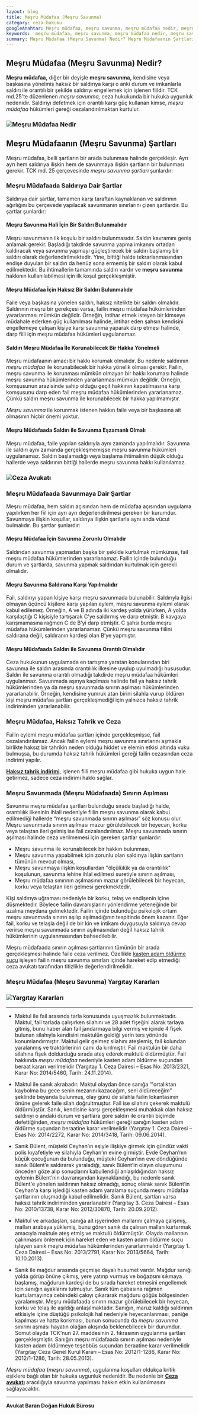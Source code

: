 ```yaml
---
layout: blog
title: Meşru Müdafaa (Meşru Savunma)
category: ceza-hukuku
googleAnahtar: Meşru müdafaa, meşru savunma, meşru müdafaa nedir, meşru savunma nedir, Ceza avukatı, avukat, ağır ceza avukatı, ataköy avukat, bakırköy avukat, istanbul avukat, hukuk bürosu
keywords:  meşru müdafaa, meşru savunma, meşru müdafaa nedir, meşru savunma nedir, meşru savunmada sınırın aşılması, Ceza avukatı, avukat, ağır ceza avukatı, ataköy avukat, bakırköy avukat, istanbul avukat, hukuk bürosu
summary: Meşru Müdafaa (Meşru Savunma) Nedir? Meşru Müdafaanin Şartları, Meşru Savunmada Saldırıya İlişkin Şartlar, Meşru Müdafaanın Savunmaya İlişkin Şartları, Meşru Müdafaada Sınırın Aşılması, Meşru Savunmaya İlişkin Yargıtay Kararları
---
```


## Meşru Müdafaa (Meşru Savunma) Nedir?

**Meşru müdafaa,** diğer bir deyişle **meşru savunma,** kendisine veya başkasına yönelmiş haksız bir saldırıya karşı o anki durum ve imkanlarla saldırı ile orantılı bir şekilde saldırıyı engellemek için işlenen fiildir. TCK md.25'te düzenlenen *meşru savunma,* ceza hukukunda bir hukuka uygunluk nedenidir. Saldırıyı defetmek için orantılı karşı güç kullanan kimse, *meşru müdafaa* hükümleri gereği cezalandırılmaktan kurtulur.

### ![Meşru Müdafaa Nedir](https://camo.githubusercontent.com/f78542260f980013c33dc9c37f5069703784fdcf/687474703a2f2f692e68697a6c69726573696d2e636f6d2f6e677a424c522e6a7067 "Meşru Müdafaa")

## Meşru Müdafaanın (Meşru Savunma) Şartları

Meşru müdafaa, belli şartların bir arada bulunması halinde gerçekleşir. Ayrı ayrı hem saldırıya ilişkin hem de savunmaya ilişkin şartların bir bulunması gerekir. TCK md. 25 çerçevesinde *meşru savunma şartları* şunlardır:

### Meşru Müdafaada Saldırıya Dair Şartlar

Saldırıya dair şartlar,  tamamen karşı taraftan kaynaklanan ve saldırının ağırlığını bu çerçevede yapılacak savunmanın sınırlarını çizen şartlardır. Bu şartlar şunlardır:

#### Meşru Savunma Hali İçin Bir Saldırı Bulunmalıdır

Meşru savunmanın ilk koşulu bir saldırı bulunmasıdır. Saldırı kavramını geniş anlamak gerekir. Başladığı takdirde savunma yapma imkanını ortadan kaldıracak veya savunma yapmayı güçleştirecek bir saldırı başlamış bir saldırı olarak değerlendirilmektedir. Yine, bittiği halde tekrarlanmasından endişe duyulan bir saldırı da henüz sona ermemiş bir saldırı olarak kabul edilmektedir.  Bu ihtimallerin tamamında saldırı vardır ve **meşru savunma** hakkının kullanılabilmesi için ilk koşul gerçekleşmiştir.

#### Meşru Müdafaa İçin Haksız Bir Saldırı Bulunmalıdır					

Faile veya başkasına yönelen saldırı, haksız nitelikte bir saldırı olmalıdır. Saldırının meşru bir gerekçesi varsa, failin meşru müdafaa hükümlerinden yararlanması mümkün değildir. Örneğin, intihar etmek isteyen bir kimseye müdahale ederken güç kullanılması halinde, intihar eden şahsın kendisini engellemeye çalışan kişiye karşı savunma yaparak darp etmesi halinde, darp fiili için meşru müdafaa hükümleri uygulanamaz.

#### Saldırı Meşru Müdafaa İle Korunabilecek Bir Hakka Yönelmeli						

Meşru müdafaanın amacı bir hakkı korumak olmalıdır. Bu nedenle saldırının *meşru müdafaa* ile korunabilecek bir hakka yönelik olması gerekir. Failin, meşru savunma ile korunması mümkün olmayan bir hakkı koruması halinde meşru savunma hükümlerinden yararlanması mümkün değildir. Örneğin, komşusunun arazisinde sahip olduğu geçit hakkının kapatılmasına karşı komşusunu darp eden fail meşru müdafaa hükümlerinden yararlanamaz. Çünkü saldırı meşru savunma ile korunabilecek bir hakka yapılmamıştır.

*Meşru savunma* ile korunmak istenen hakkın faile veya bir başkasına ait olmasının hiçbir önemi yoktur.

#### Meşru Müdafaada Saldırı ile Savunma Eşzamanlı Olmalı

Meşru müdafaa, faile yapılan saldırıyla aynı zamanda yapılmalıdır. Savunma ile saldırı aynı zamanda gerçekleşmemişse meşru savunma hükümleri uygulanamaz. Saldırı başlamadığı veya başlama ihtimalinin düşük olduğu hallerde veya saldırının bittiği hallerde meşru savunma hakkı kullanılamaz.

### ![Ceza Avukatı](https://camo.githubusercontent.com/8e6844eee95c2b512eb8204036b19b5a0041c0e7/687474703a2f2f692e68697a6c69726573696d2e636f6d2f32356b36384e2e6a7067 "Ceza Avukatı")



### Meşru Müdafaada Savunmaya Dair Şartlar

Meşru müdafaa, hem saldırı açısından hem de müdafaa açısından uygulama yapılırken her fiil için ayrı ayrı değerlendirilmesi gereken bir kurumdur. Savunmaya ilişkin koşullar, saldırıya ilişkin şartlarla aynı anda vücut bulmalıdır. Bu şartlar şunlardır:

#### Meşru Müdafaa İçin Savunma Zorunlu Olmalıdır

Saldırıdan savunma yapmadan başka bir şekilde kurtulmak mümkünse, fail meşru müdafaa hükümlerinden yararlanamaz. Failin içinde bulunduğu durum ve şartlarda,  savunma yapmak saldırıdan kurtulmak için gerekli olmalıdır.

#### Meşru Savunma Saldırana Karşı Yapılmalıdır

Fail, saldırıyı yapan kişiye karşı meşru savunmada bulunabilir. Saldırıyla ilgisi olmayan üçüncü kişilere karşı yapılan eylem, meşru savunma eylemi olarak kabul edilemez. Örneğin, A ve B adında iki kardeş yolda yürürken, A yolda karşılaştığı C kişisiyle tartışarak C’ye saldırmış ve darp etmiştir. B kavgaya karışmamasına rağmen C de  B’yi darp etmiştir. C şahsı burda meşru müdafaa hükümlerinden yararlanamaz. Çünkü meşru savunma fiilini saldırana değil, saldıranın kardeşi olan B’ye yapmıştır.

#### Meşru Müdafaada Saldırı ile Savunma Orantılı Olmalıdır

Ceza hukukunun uygulamada en tartışma yaratan konularından biri savunma ile saldırı arasında orantılılık ilkesine uyulup uyulmadığı hususudur. Saldırı ile savunma orantılı olmadığı takdirde meşru müdafaa hükümleri uygulanmaz. Savunmada aşırıya kaçılması halinde fail ya haksız tahrik hükümlerinden ya da meşru savunmada sınırın aşılması hükümlerinden yararlanabilir. Örneğin, kendisine yumruk atan birini silahla vurup öldüren kişi meşru müdafaa şartları gerçekleşmediği için yalnızca haksız tahrik indiriminden yararlanabilir.

### Meşru Müdafaa, Haksız Tahrik ve Ceza

Failin eylemi meşru müdafaa şartları içinde gerçekleşmişse, fail cezalandırılamaz. Ancak failin eylemi meşru savunma sınırlarını aşmakla birlikte haksız bir tahrikin neden olduğu hiddet ve elemin etkisi altında vuku bulmuşsa, bu durumda haksız tahrik hükümleri gereği failin cezasından ceza indirimi yapılır.

[**Haksız tahrik indirimi**](http://barandogan.av.tr/blog/ceza-hukuku/haksiz-tahrik-indirimi-nedir.html), işlenen fiili meşru müdafaa gibi hukuka uygun hale getirmez, sadece ceza indirimi hakkı sağlar.


### Meşru Savunmada (Meşru Müdafaada) Sınırın Aşılması

Savunma meşru müdafaa şartları bulunduğu sırada başladığı halde, orantılılık ilkesinin ihlali nedeniyle fiilin meşru savunma olarak kabul edilmediği hallerde “meşru savunmada sınırın aşılması” söz konusu olur. Meşru savunmada sınırın aşılması mazur görülebilecek bir heyecan, korku veya telaştan ileri gelmiş ise fail cezalandırılmaz. Meşru savunmada sınırın aşılması halinde ceza verilmemesi için gereken şartlar şunlardır:

*	Meşru savunma ile korunabilecek bir hakkın bulunması,
*	Meşru savunma yapabilmek için zorunlu olan saldırıya ilişkin şartların tümünün mevcut olması,
*	Meşru savunmaya ilişkin koşullardan "ölçülülük ya da orantılılık" koşulunun, savunma lehine ihlal edilmesi suretiyle sınırın aşılması,
* Meşru müdafaa sınırının aşılmasının mazur görülebilecek bir heyecan, korku veya telaştan ileri gelmesi gerekmektedir.

Kişi saldırıya uğraması nedeniyle bir korku, telaş ve endişenin içine düşmektedir. Böylece failin davranışlarını yönlendirme yeteneğinde bir azalma meydana gelmektedir. Failin içinde bulunduğu psikolojik ortam meşru savunmada sınırın aşılıp aşılmadığının tespitinde önem kazanır. Eğer fail, korku ve telaşla değil de bir kin ve intikam duygusuyla saldırıya cevap verirse meşru savunmada sınırın aşılmasından değil haksız tahrik hükümlerinin uygulanmasından bahsedilebilir.

Meşru müdafaada sınırın aşılması şartlarının tümünün bir arada gerçekleşmesi halinde faile ceza verilmez. Özellikle [kasten adam öldürme suçu](https://barandogan.av.tr/blog/ceza-hukuku/kasten-adam-oldurme-sucu-cezasi.html) işleyen failin meşru savunma sınırları içinde hareket edip etmediği ceza avukatı tarafından titizlikle değerlendirilmelidir.

### Meşru Müdafaa (Meşru Savunma) Yargıtay Kararları     

### ![Yargıtay Kararları](https://camo.githubusercontent.com/2be050aa667abd3bc8a34e3fc9904851c84d4105/687474703a2f2f692e68697a6c69726573696d2e636f6d2f5a5672796e612e6a7067 "Meşru Müdafaa Yargıtay Kararları")
---

* Maktul ile fail arasında tarla konusunda uyuşmazlık bulunmaktadır. Maktul, fail tarlada çalışırken silahını ve 28 adet fişeğini alarak  tarlaya gitmiş, bunu haber alan fail jandarmaya bilgi vermiş ve içinde 4 fişek bulunan silahıyla kendisini maktulün geldiği yerin ters yönünde konumlandırmıştır. Maktul gelir gelmez silahını ateşlemiş, fail kolundan yaralanmış ve traktörlerinin camı da kırılmıştır. Fail maktulün bir daha silahına fişek doldurduğu sırada ateş ederek maktulü öldürmüştür. Fail hakkında *meşru müdafaa* nedeniyle kasten adam öldürme suçundan beraat kararı verilmelidir (Yargıtay 1. Ceza Dairesi – Esas No: 2013/2321,  Karar No: 2014/5460, Tarih: 24.11.2014).


* Maktul ile sanık akrabadır. Maktul olaydan önce sanığa “'ortalıktan kaybolma bu gece senin mezarını kazacağım, seni öldüreceğim” şeklinde beyanda bulunmuş, olay günü de silahla failin lokantasının önüne gelerek faile silah doğrultmuştur. Fail ise silahını çekerek maktulü öldürmüştür. Sanık, kendisine karşı gerçekleşmesi muhakkak olan haksız saldırıyı o andaki durum ve şartlara göre saldırı ile orantılı biçimde defettiğinden, *meşru müdafaa* hükümleri gereği sanığın kasten adam öldürme suçundan beraatine karar verilmelidir (Yargıtay 1. Ceza Dairesi – Esas No: 2014/2272,  Karar No: 2014/3418, Tarih: 09.06.2014).

* Sanık Bülent, müşteki Ceyhan’ın eşiyle ilişkiye girmek için gündüz vakti polis kıyafetiyle ve silahıyla Ceyhan'ın evine girmiştir. Evde Ceyhan’nın küçük çocuğunun da bulunduğu, müşteki Ceyhan’ınn eve döndüğünde sanık Bülent’e saldırarak yaraladığı,  sanık Bülent’in olayın oluşumunu önceden göze alıp sonuçlarını kabullendiği anlaşıldığından haksız eylemin Bülent’nin davranışından kaynaklandığı, bu nedenle sanık Bülent'e yönelen saldırının haksız olmadığı, sonuç olarak sanık Bülent’in Ceyhan'a karşı işlediği kasten adam yaralama suçunda meşru müdafaa şartlarının oluşmadığı kabul edilmelidir. Sanık Bülent, şartları varsa haksız tahrik indiriminden yararlanabilir (Yargıtay 3. Ceza Dairesi – Esas No: 2010/13738,  Karar No: 2012/30870, Tarih: 20.09.2012).

* Maktul ve arkadaşları, sanığa ait işyerinden mallarını çalmaya çalışmış, malları arabaya yüklemiş, bunu gören sanık da çalınan malları kurtarmak amacıyla maktule ateş etmiş ve maktulü öldürmüştür. Olayda mallarının çalınmasını önlemek için hareket eden ve kasten adam öldürme suçu işleyen sanık meşru müdafaa hükümlerinden yararlanmalıdır (Yargıtay 1. Ceza Dairesi – Esas No: 2013/2791,  Karar No: 2013/5664, Tarih: 10.10.2013).

* Sanık ile mağdur arasında geçmişe dayalı husumet vardır. Mağdur sanığı yolda görüp önüne çıkmış, yere yatırıp vurmuş ve boğazsını sıkmaya başlamış, mağdurun kardeşi de bu sırada hareket etmesini engellemek için sanığın ayaklarını tutmuştur. Sanık tüm çabasına rağmen kurtulamayınca cebindeki çakıyı çıkararak mağduru göğüs bölgesinden yaralamıştır. Meşru müdafaada sınırın mazur görülebilecek bir heyecan, korku ve telaş ile aşıldığı anlaşılmaktadır. Sanığın, maruz kaldığı saldırının etkisiyle içine düştüğü psikolojik hal nedeniyle heyecanlanması, paniğe kapılması ve hatta korkması, bunun sonucunda da *meşru savunma* sınırını aşması hayatın olağan akışında beklenebilecek bir durumdur. Somut olayda TCK'nun 27. maddesinin 2. fıkrasının uygulanma şartları gerçekleşmiştir. Sanığın meşru müdafaada sınırın aşılması nedeniyle kasten adam öldürmeye teşebbüs suçundan beraatine karar verilmelidir (Yargıtay Ceza Genel Kurul Kararı – Esas No: 2012/1-1286,  Karar No: 2012/1-1286, Tarih: 28.05.2013).

*Meşru müdafaa* (*meşru savunma*), uygulanma koşulları oldukça kritik eşiklere bağlı olan bir hukuka uygunluk nedenidir. Bu nedenle bir [**Ceza avukatı**](http://barandogan.av.tr/blog/ceza-hukuku/ceza-avukatinin-islevi.html)  aracılığıyla savunma yapılması hakkın etkin kullanılmasını sağlayacaktır.

______________________________________________________________________________________________________________________________________

**Avukat Baran Doğan Hukuk Bürosu**

